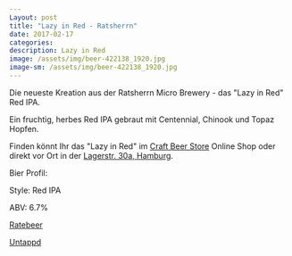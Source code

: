```yaml
---
Layout: post
title: "Lazy in Red - Ratsherrn"
date: 2017-02-17
categories:
description: Lazy in Red
image: /assets/img/beer-422138_1920.jpg
image-sm: /assets/img/beer-422138_1920.jpg
---
```

Die neueste Kreation aus der Ratsherrn Micro Brewery - das "Lazy in Red" Red IPA. 

Ein fruchtig, herbes Red IPA gebraut mit Centennial, Chinook und Topaz Hopfen.

Finden könnt Ihr das "Lazy in Red" im [Craft Beer Store](https://craftbeerstore.de/) Online Shop oder direkt vor Ort in der [Lagerstr. 30a, Hamburg](https://goo.gl/maps/p8hMeJGkoMk).

Bier Profil:

Style: Red IPA

ABV: 6.7%

[Ratebeer](https://www.ratebeer.com/beer/ratsherrn-limited-2017-lazy-in-red/492508/)

[Untappd](https://untappd.com/b/ratsherrn-brauerei-lazy-in-red/1954629)

